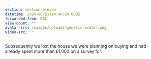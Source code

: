 ```yaml
---
section: section-eleven
datetime: 2024-06-21T14:46:00.000Z
forwarded-from: BBC
view-count: ""
avatar-src: /images/uploads/generic-avatar.png
video-src: ""
---
```

Subsequently we lost the house we were planning on buying and had already spent more than £1,000 on a survey for.

